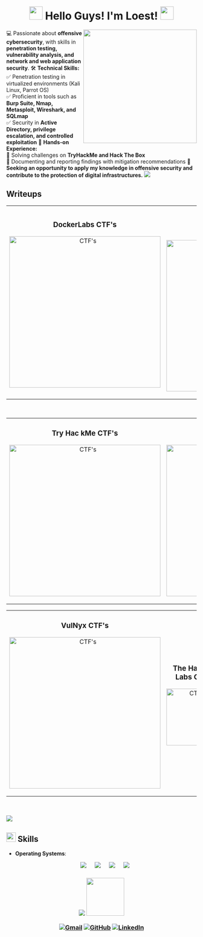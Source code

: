 <h1 align="center"><picture><img src = "https://github.com/7oSkaaa/7oSkaaa/blob/main/Images/about_me.gif?raw=true" width = 35px> </picture>Hello Guys! I'm Loest! <picture><img src = "https://github.com/7oSkaaa/7oSkaaa/blob/main/Images/about_me.gif?raw=true" width = 35px></picture></h1>

<picture> <img align="right" src="https://github.com/7oSkaaa/7oSkaaa/blob/main/Images/Right_Side.gif?raw=true" width = 300px></picture>

💻 Passionate about **offensive cybersecurity**, with skills in **penetration testing, vulnerability analysis, and network and web application security**.
🛠 **Technical Skills:**  
✅ Penetration testing in virtualized environments (Kali Linux, Parrot OS)  
✅ Proficient in tools such as **Burp Suite, Nmap, Metasploit, Wireshark, and SQLmap**  
✅ Security in **Active Directory, privilege escalation, and controlled exploitation**
📌 **Hands-on Experience:**  
🔹 Solving challenges on **TryHackMe and Hack The Box**  
🔹 Documenting and reporting findings with mitigation recommendations
🎯 **Seeking an opportunity to apply my knowledge in offensive security and contribute to the protection of digital infrastructures.**
<img src="https://user-images.githubusercontent.com/73097560/115834477-dbab4500-a447-11eb-908a-139a6edaec5c.gif"><br>
## Writeups
<table>
<tr>
<td width="50%">
<h3 align="center">DockerLabs CTF's</h3>
<div align="center">
<a href="https://github.com/LoestBazan87/Writeups/tree/main/DockerLabs" target="_blank"><img src="https://github.com/user-attachments/assets/58ff16f5-b853-4bda-8f3f-fa34f13d7b4c" width="400" alt="CTF's"></a>
<p></p>
</div>
                                                                                      
</td>

<td width="50%">
               <br>
<h3 align="center">Hack The Box CTF's</h3>
<div align="center">                                       
<a href="https://github.com/LoestBazan87" target="_blank"><img src="https://github.com/user-attachments/assets/518c89c2-8005-4935-bd05-609605d2efe6" width="400" alt="CTF's"></a>
<br>
</p></p>
</div>                                                             
</table>                                                                                 
</div>
<br>

<table>
<tr>
<td width="50%">
<h3 align="center">Try Hac kMe CTF's</h3>
<div align="center">
<a href="https://github.com/LoestBazan87/Writeups/tree/main/TryHackMe" target="_blank"><img src="https://github.com/user-attachments/assets/e99b34c0-8138-49c8-81f7-1aa32ce61e97" width="400" alt="CTF's"></a>
<p></p>
</div>
                                                                                      
</td>       

<td width="50%">
<h3 align="center">Hack My Vm CTF's</h3>
<div align="center">
<a href="https://github.com/LoestBazan87" target="_blank"><img src="https://github.com/user-attachments/assets/794dd53b-216c-4545-be4c-dd4e35ee44d1" width="400" alt="CTF's"></a>
<p></p>
</div>
                                                                                      
</td> 

<table>
<tr>
<td width="50%">
<h3 align="center">VulNyx CTF's</h3>
<div align="center">
<a href="https://github.com/LoestBazan87/Writeups/tree/main/VulNyx" target="_blank"><img src="https://github.com/user-attachments/assets/6a82fcc5-8c7d-46b0-8808-56bd47751126" width="400" alt="CTF's"></a>
<p></p>
</div>
                                                                                     
</td>
</td>       

<td width="50%">
<h3 align="center">The Hackers Labs CTF's</h3>
<div align="center">
<a href="https://github.com/LoestBazan87/Writeups/blob/main/TheHackerLabs/microchof.md" target="_blank"><img src="https://github.com/user-attachments/assets/8b4b5d8d-a8c7-4c5e-8066-652f94858927" width="150" alt="CTF's"></a>
<p></p>
</div>
                                                                                      
</td>
</table>                                                                                 
</div>
<br>
<br>

<img src="https://user-images.githubusercontent.com/73097560/115834477-dbab4500-a447-11eb-908a-139a6edaec5c.gif">
<h2><picture><img src="https://media2.giphy.com/media/QssGEmpkyEOhBCb7e1/giphy.gif?cid=ecf05e47a0n3gi1bfqntqmob8g9aid1oyj2wr3ds3mg700bl&rid=giphy.gif" width ="25"> </picture>Skills</h2>

<p align="center">

- **Operating Systems**:
 
<p align="center">
  &emsp;
    <a href="#"><img src="https://img.shields.io/badge/Linux-FCC624?style=plastic&logo=linux&logoColor=black"></a>
  &emsp;
    <a href="#"><img src="https://img.shields.io/badge/Ubuntu-E95420?style=plastic&logo=ubuntu&logoColor=white"></a>
  &emsp;
    <a href="#"><img src="https://img.shields.io/badge/Windows-0078D6?style=plastic&logo=windows&logoColor=white"></a>
  &emsp;
    <a href="#"><img src="https://img.shields.io/badge/manjaro-%2335BF5C.svg?&style=plastic&logo=manjaro&logoColor=white" /></a>
</p>

<h3 align="center" ><img src="https://user-images.githubusercontent.com/73097560/115834477-dbab4500-a447-11eb-908a-139a6edaec5c.gif">
<picture> <img src="https://github.com/7oSkaaa/7oSkaaa/blob/main/Images/Connect-with-me.gif?raw=true" width="100px"> </picture>
<p align="center">
	<a href="mailto:loestbazan87@gmail.com"><img img src="https://img.shields.io/badge/gmail-%23EA4335.svg?style=plastic&logo=gmail&logoColor=white" alt="Gmail"/></a>
	<a href="https://github.com/LoestBazan87"><img src="https://img.shields.io/badge/github-%23181717.svg?style=plastic&logo=github&logoColor=white" alt="GitHub"/></a>
	<a href="https://www.linkedin.com/in/loestbazan"><img src="https://img.shields.io/badge/linkedin-%230A66C2.svg?style=plastic&logo=linkedin&logoColor=white" alt="LinkedIn"/></a>
</p>
